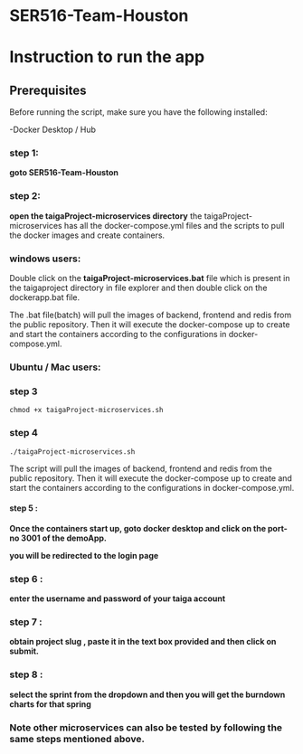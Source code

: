 # SER516-Team-Houston

#  Instruction to run the app


## Prerequisites

Before running the script, make sure you have the following installed:

-Docker Desktop / Hub

### step 1: 
**goto SER516-Team-Houston**
### step 2: 
**open the taigaProject-microservices directory**
the taigaProject-microservices has all the docker-compose.yml files and the scripts to pull the docker images and create containers.

### windows users:
 Double click on the **taigaProject-microservices.bat** file which is present in the taigaproject directory  in file explorer and then double click on the dockerapp.bat file.

 The .bat file(batch) will pull the images of backend, frontend and redis from the public repository.
 Then it will execute the docker-compose up to create and start the containers according to the configurations in docker-compose.yml.


### Ubuntu / Mac users:

### step 3 ###
  ``` chmod +x taigaProject-microservices.sh ```
### step 4 ###
  ``` ./taigaProject-microservices.sh ```


 The script will pull the images of backend, frontend and redis from the public repository.
 Then it will execute the docker-compose up to create and start the containers according to the configurations in docker-compose.yml.

#### step 5 : 
**Once the containers start up,  goto docker desktop and click on the port-no 3001 of the demoApp.**

**you will be redirected to the login page**

###  step 6 : 
**enter the username and password of your taiga account**

### step 7 : 
**obtain project slug , paste it in the text box provided and then click on submit.**
### step 8 : 
**select the sprint from the dropdown and then you will get the burndown charts for that spring**

### Note  other microservices can also be tested by following the same steps mentioned above.
